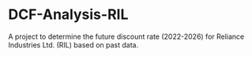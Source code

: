 # DCF-Analysis-RIL
A project to determine the future discount rate (2022-2026) for Reliance Industries Ltd. (RIL) based on past data.
